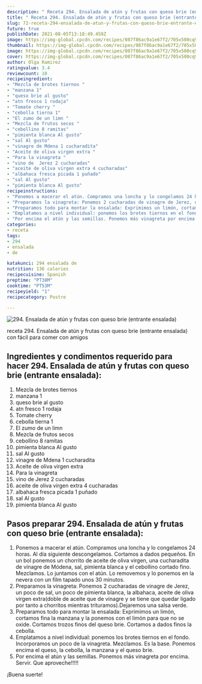 ```yaml
---
description: " Receta 294. Ensalada de atún y frutas con queso brie (entrante ensalada)"
title: " Receta 294. Ensalada de atún y frutas con queso brie (entrante ensalada)"
slug: 72-receta-294-ensalada-de-atun-y-frutas-con-queso-brie-entrante-ensalada
future: true
publishDate: 2021-08-05T13:18:49.459Z
image: https://img-global.cpcdn.com/recipes/087f86ac9a1e67f2/705x500cq90/294-ensalada-de-atun-y-frutas-con-queso-brie-entrante-ensalada-foto-principal.jpg
thumbnail: https://img-global.cpcdn.com/recipes/087f86ac9a1e67f2/705x500cq90/294-ensalada-de-atun-y-frutas-con-queso-brie-entrante-ensalada-foto-principal.jpg
image: https://img-global.cpcdn.com/recipes/087f86ac9a1e67f2/705x500cq90/294-ensalada-de-atun-y-frutas-con-queso-brie-entrante-ensalada-foto-principal.jpg
cover: https://img-global.cpcdn.com/recipes/087f86ac9a1e67f2/705x500cq90/294-ensalada-de-atun-y-frutas-con-queso-brie-entrante-ensalada-foto-principal.jpg
author: Olga Ramirez
ratingvalue: 3.4
reviewcount: 10
recipeingredient:
- "Mezcla de brotes tiernos "
- "manzana 1"
- "queso brie al gusto"
- "atn fresco 1 rodaja"
- "Tomate cherry "
- "cebolla tierna 1"
- "El zumo de un limn "
- "Mezcla de frutos secos "
- "cebollino 8 ramitas"
- "pimienta blanca Al gusto"
- "sal Al gusto"
- "vinagre de Mdena 1 cucharadita"
- "Aceite de oliva virgen extra "
- "Para la vinagreta "
- "vino de  Jerez 2 cucharadas"
- "aceite de oliva virgen extra 4 cucharadas"
- "albahaca fresca picada 1 puñado"
- "sal Al gusto"
- "pimienta blanca Al gusto"
recipeinstructions:
- "Ponemos a macerar el atún. Compramos una loncha y lo congelamos 24 horas. Al día siguiente descongelamos. Cortamos a dados pequeños. En un bol ponemos un chorrito de aceite de oliva virgen, una cucharadita de vinagre de Módena, sal, pimienta blanca y el cebollino cortado fino. Mezclamos. Lo juntamos con el atún. Lo removemos y lo ponemos en la nevera con un film tapado unos 30 minutos."
- "Preparamos la vinagreta: Ponemos 2 cucharadas de vinagre de Jerez, un poco de sal, un poco de pimienta blanca, la albahaca, aceite de oliva virgen extra(doble de aceite que de vinagre y se tiene que quedar ligado por tanto a chorritos mientras trituramos).Dejaremos una salsa verde."
- "Preparamos todo para montar la ensalada: Exprimimos un limón, cortamos fina la manzana y la ponemos con el limón para que no se oxide. Cortamos trozos finos del queso brie. Cortamos a dados finos la cebolla."
- "Emplatamos a nivel individual: ponemos los brotes tiernos en el fondo. Incorporamos un poco de la vinagreta. Mezclamos. Es la base. Ponemos encima el queso, la cebolla, la manzana y el queso brie."
- "Por encima el atún y las semillas. Ponemos más vinagreta por encima. Servir. Que aproveche!!!!!"
categories:
- receta
tags:
- 294
- ensalada
- de

katakunci: 294 ensalada de 
nutrition: 136 calories
recipecuisine: Spanish
preptime: "PT38M"
cooktime: "PT53M"
recipeyield: "1"
recipecategory: Postre

---
```



![294. Ensalada de atún y frutas con queso brie (entrante ensalada)](https://img-global.cpcdn.com/recipes/087f86ac9a1e67f2/705x500cq90/294-ensalada-de-atun-y-frutas-con-queso-brie-entrante-ensalada-foto-principal.jpg)

receta 294. Ensalada de atún y frutas con queso brie (entrante ensalada) con fácil para comer con amigos

<!--inarticleads1-->

## Ingredientes y condimentos requerido para hacer 294. Ensalada de atún y frutas con queso brie (entrante ensalada):

1. Mezcla de brotes tiernos 
1. manzana 1
1. queso brie al gusto
1. atn fresco 1 rodaja
1. Tomate cherry 
1. cebolla tierna 1
1. El zumo de un limn 
1. Mezcla de frutos secos 
1. cebollino 8 ramitas
1. pimienta blanca Al gusto
1. sal Al gusto
1. vinagre de Mdena 1 cucharadita
1. Aceite de oliva virgen extra 
1. Para la vinagreta 
1. vino de  Jerez 2 cucharadas
1. aceite de oliva virgen extra 4 cucharadas
1. albahaca fresca picada 1 puñado
1. sal Al gusto
1. pimienta blanca Al gusto



<!--inarticleads2-->

## Pasos preparar 294. Ensalada de atún y frutas con queso brie (entrante ensalada):

1. Ponemos a macerar el atún. Compramos una loncha y lo congelamos 24 horas. Al día siguiente descongelamos. Cortamos a dados pequeños. En un bol ponemos un chorrito de aceite de oliva virgen, una cucharadita de vinagre de Módena, sal, pimienta blanca y el cebollino cortado fino. Mezclamos. Lo juntamos con el atún. Lo removemos y lo ponemos en la nevera con un film tapado unos 30 minutos.
1. Preparamos la vinagreta: Ponemos 2 cucharadas de vinagre de Jerez, un poco de sal, un poco de pimienta blanca, la albahaca, aceite de oliva virgen extra(doble de aceite que de vinagre y se tiene que quedar ligado por tanto a chorritos mientras trituramos).Dejaremos una salsa verde.
1. Preparamos todo para montar la ensalada: Exprimimos un limón, cortamos fina la manzana y la ponemos con el limón para que no se oxide. Cortamos trozos finos del queso brie. Cortamos a dados finos la cebolla.
1. Emplatamos a nivel individual: ponemos los brotes tiernos en el fondo. Incorporamos un poco de la vinagreta. Mezclamos. Es la base. Ponemos encima el queso, la cebolla, la manzana y el queso brie.
1. Por encima el atún y las semillas. Ponemos más vinagreta por encima. Servir. Que aproveche!!!!!



¡Buena suerte!

